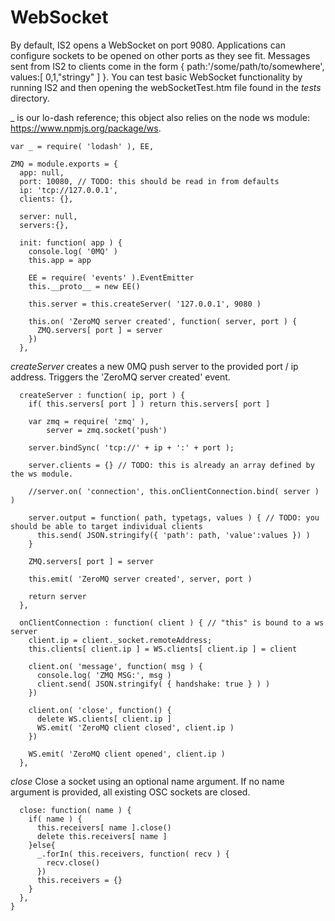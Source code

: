 WebSocket
=========
By default, IS2 opens a WebSocket on port 9080. Applications can configure sockets to be opened on other ports
as they see fit. Messages sent from IS2 to clients come in the form { path:'/some/path/to/somewhere', values:[ 0,1,"stringy" ] }.
You can test basic WebSocket functionality by running IS2 and then opening the webSocketTest.htm file found in the *tests* directory.

_ is our lo-dash reference; this object also relies on the node ws module: https://www.npmjs.org/package/ws.

    var _ = require( 'lodash' ), EE,
		
    ZMQ = module.exports = {
      app: null,
      port: 10080, // TODO: this should be read in from defaults
      ip: 'tcp://127.0.0.1',
      clients: {},
      
      server: null,
      servers:{},
      
      init: function( app ) {
        console.log( '0MQ' )
        this.app = app      
        
        EE = require( 'events' ).EventEmitter
        this.__proto__ = new EE()
        
        this.server = this.createServer( '127.0.0.1', 9080 )
        
        this.on( 'ZeroMQ server created', function( server, port ) {
          ZMQ.servers[ port ] = server 
        })
      },

*createServer* creates a new 0MQ push server to the provided port / ip address. Triggers the 'ZeroMQ server created' event.

      createServer : function( ip, port ) {
        if( this.servers[ port ] ) return this.servers[ port ]
        
        var zmq = require( 'zmq' ),
            server = zmq.socket('push')
            
        server.bindSync( 'tcp://' + ip + ':' + port );
        
        server.clients = {} // TODO: this is already an array defined by the ws module.
        
        //server.on( 'connection', this.onClientConnection.bind( server ) )
        
        server.output = function( path, typetags, values ) { // TODO: you should be able to target individual clients
          this.send( JSON.stringify({ 'path': path, 'value':values }) )
        }
        
        ZMQ.servers[ port ] = server
        
        this.emit( 'ZeroMQ server created', server, port )
        
        return server
      },
      
      onClientConnection : function( client ) { // "this" is bound to a ws server
        client.ip = client._socket.remoteAddress;
        this.clients[ client.ip ] = WS.clients[ client.ip ] = client
        
        client.on( 'message', function( msg ) {
          console.log( 'ZMQ MSG:', msg )
          client.send( JSON.stringify( { handshake: true } ) )
        })
        
        client.on( 'close', function() {
          delete WS.clients[ client.ip ]
          WS.emit( 'ZeroMQ client closed', client.ip )
        })
        
        WS.emit( 'ZeroMQ client opened', client.ip )
      },

*close* Close a socket using an optional name argument. If no name argument is provided, all
existing OSC sockets are closed.
      
      
      close: function( name ) {
        if( name ) {
          this.receivers[ name ].close()
          delete this.receivers[ name ]
        }else{
          _.forIn( this.receivers, function( recv ) {
            recv.close()
          })
          this.receivers = {}
        }
      },
    }